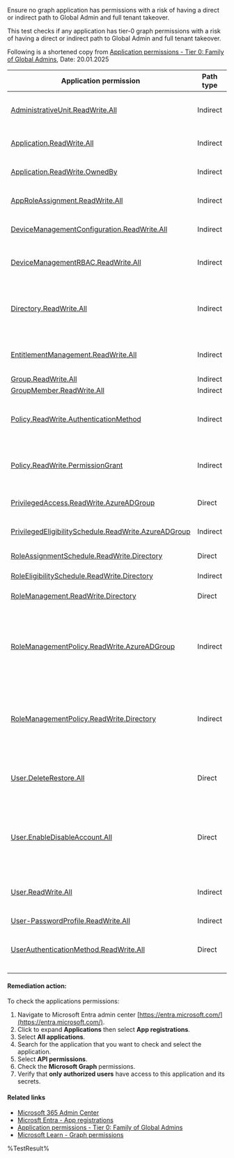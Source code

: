 Ensure no graph application has permissions with a risk of having a direct or indirect path to Global Admin and full tenant takeover.

This test checks if any application has tier-0 graph permissions with a risk of having a direct or indirect path to Global Admin and full tenant takeover.

Following is a shortened copy from [Application permissions - Tier 0: Family of Global Admins](https://github.com/emiliensocchi/azure-tiering/tree/main/Microsoft%20Graph%20application%20permissions#tier-0), Date: 20.01.2025

| Application permission | Path type | Known shortest path |
| --- | --- | --- |
| [AdministrativeUnit.ReadWrite.All](https://learn.microsoft.com/en-us/graph/permissions-reference#administrativeunitreadwriteall) | Indirect | When combined with other types of access allowing to reset user passwords, can remove a Global Admin from a [Restricted Management Administrative Unit (RMAU)](https://learn.microsoft.com/en-us/entra/identity/role-based-access-control/admin-units-restricted-management) and take it over. |
| [Application.ReadWrite.All](https://learn.microsoft.com/en-us/graph/permissions-reference#applicationreadwriteall) | Indirect | Can impersonate any SP with more privileged application permissions granted for MS Graph, and impersonate it to escalate to Global Admin. |
| [Application.ReadWrite.OwnedBy](https://learn.microsoft.com/en-us/graph/permissions-reference#applicationreadwriteownedby) | Indirect | Same as [Application.ReadWrite.All](#application-readwrite-all), but the impersonation is limited to the SP(s) for which the compromised SP is an owner. | 
| [AppRoleAssignment.ReadWrite.All](https://learn.microsoft.com/en-us/graph/permissions-reference#approleassignmentreadwriteall) | Indirect | Can assign the [RoleManagement.ReadWrite.Directory](#rolemanagement-readwrite-directory) permission to the compromised SP *without* requiring admin consent, and escalate to Global Admin. | 
| [DeviceManagementConfiguration.ReadWrite.All](https://learn.microsoft.com/en-us/graph/permissions-reference#devicemanagementconfigurationreadwriteall) | Indirect | Can run arbitrary commands on the InTune-managed endpoint of a Global Administrator and steal their tokens to impersonate them. | 
| [DeviceManagementRBAC.ReadWrite.All](https://learn.microsoft.com/en-us/graph/permissions-reference#devicemanagementrbacreadwriteall) | Indirect | Can assign InTune roles to a controlled user account, which allows running arbitrary commands on the InTune-managed endpoint of a Global Administrator and steal their tokens to impersonate them. | 
| [Directory.ReadWrite.All](https://learn.microsoft.com/en-us/graph/permissions-reference#directoryreadwriteall) | Indirect | Can become member of a non-role-assignable user group with assigned privileged Azure permissions, and leverage Azure resources to escalate to Global Admin. <br>**Note**: can also acquire access to external solutions integrated with Entra ID via SSO, and providing access based on non-role-assignable group memberships. | 
| [EntitlementManagement.ReadWrite.All](https://learn.microsoft.com/en-us/graph/permissions-reference#entitlementmanagementreadwriteall) | Indirect | Can update the assignment policy of an access package provisioning access to Global Admin, so that requesting the package without approval is possible from a controlled user account. | 
| [Group.ReadWrite.All](https://learn.microsoft.com/en-us/graph/permissions-reference#groupreadwriteall) | Indirect | Same as [Directory.ReadWrite.All](#directory-readwrite-all). | 
| [GroupMember.ReadWrite.All](https://learn.microsoft.com/en-us/graph/permissions-reference#groupmemberreadwriteall) | Indirect | Same as [Directory.ReadWrite.All](#directory-readwrite-all). | 
| [Policy.ReadWrite.AuthenticationMethod](https://learn.microsoft.com/en-us/graph/permissions-reference#policyreadwriteauthenticationmethod) | Indirect | When combined with [UserAuthenticationMethod.ReadWrite.All](#userauthenticationmethod-readwrite-all), can enable the [Temporary Access Pass (TAP)](https://learn.microsoft.com/en-us/entra/identity/authentication/howto-authentication-temporary-access-pass) authentication method to help leveraging and follow the same path as that permission. | 
| [Policy.ReadWrite.PermissionGrant](https://learn.microsoft.com/en-us/graph/permissions-reference#policyreadwritepermissiongrant) | Indirect | Can create a [permission grant policy](https://learn.microsoft.com/en-us/graph/api/permissiongrantpolicy-post-includes?view=graph-rest-1.0&tabs=http) for the compromised SP with the [RoleManagement.ReadWrite.Directory](https://learn.microsoft.com/en-us/graph/permissions-reference#rolemanagementreadwritedirectory) permission, and leverage that policy to follow the same path as that permission and escalate to Global Admin. | 
| [PrivilegedAccess.ReadWrite.AzureADGroup](https://learn.microsoft.com/en-us/graph/permissions-reference#privilegedaccessreadwriteazureadgroup) | Direct | Can add a controlled user account as owner or member of a group with an active Global Admin assignment (i.e. can update the membership of role-assignable groups). | 
| [PrivilegedEligibilitySchedule.ReadWrite.AzureADGroup](https://learn.microsoft.com/en-us/graph/permissions-reference#privilegedeligibilityschedulereadwriteazureadgroup) | Indirect | Can make a controlled user account eligible to a group with an active Global Admin assignment, and activate the group membership to escalate to Global Admin. | 
| [RoleAssignmentSchedule.ReadWrite.Directory](https://learn.microsoft.com/en-us/graph/permissions-reference#roleassignmentschedulereadwritedirectory) | Direct | Can assign the Global Admin role to a controlled user account, by creating an active PIM role assignment. | 
| [RoleEligibilitySchedule.ReadWrite.Directory](https://learn.microsoft.com/en-us/graph/permissions-reference#roleeligibilityschedulereadwritedirectory) | Indirect | Can make a controlled user account eligible to the Global Admin role, and activate it to escalate to Global Admin. | 
| [RoleManagement.ReadWrite.Directory](https://learn.microsoft.com/en-us/graph/permissions-reference#rolemanagementreadwritedirectory) | Direct | Can assign the Global Admin role to a controlled principal. | 
| [RoleManagementPolicy.ReadWrite.AzureADGroup](https://learn.microsoft.com/en-us/graph/permissions-reference#rolemanagementpolicyreadwriteazureadgroup) | Indirect | Can remove group role assignment and activation constrains, such as MFA requirements or admin approval, to help leveraging [PrivilegedAccess.ReadWrite.AzureADGroup](#privilegedaccess-readwrite-azureadgroup), [PrivilegedAssignmentSchedule.ReadWrite.AzureADGroup](#privilegedassignmentschedule-readwrite-azureadgroup) or [PrivilegedEligibilitySchedule.ReadWrite.AzureADGroup](#privilegedeligibilityschedule-readwrite-azureadgroup), and follow the same path as those permissions in a tenant with strict PIM settings. | 
| [RoleManagementPolicy.ReadWrite.Directory](https://learn.microsoft.com/en-us/graph/permissions-reference#rolemanagementpolicyreadwritedirectory) | Indirect | Can remove Entra role assignment and activation constrains, such as MFA requirements or admin approval, to help leveraging [RoleAssignmentSchedule.ReadWrite.Directory](#roleassignmentschedule-readwrite-directory) or [RoleEligibilitySchedule.ReadWrite.Directory](#roleeligibilityschedule-readwrite-directory), and follow the same path as those permissions in a tenant with strict PIM settings. | 
| [User.DeleteRestore.All](https://learn.microsoft.com/en-us/graph/permissions-reference#userdeleterestoreall) | Direct | Can delete all user accounts in the tenant (making the latter unavailable), and ask for a ransomware to restore one of the break-glass accounts. <br>Note: this permission is "Global-Admin-like", as it affects the availability of the tenant in the same way as a Global Admin. | 
| [User.EnableDisableAccount.All](https://learn.microsoft.com/en-us/graph/permissions-reference#userenabledisableaccountall) | Direct | When combined with [User.Read.All](https://learn.microsoft.com/en-us/graph/permissions-reference#userreadall), can disable all user accounts in the tenant (making the latter unavailable), and ask for a ransomware to re-enable one of the break-glass accounts. <br>Note: this permission is "Global-Admin-like", as it affects the availability of the tenant in the same way as a Global Admin. | 
| [User.ReadWrite.All](https://learn.microsoft.com/en-us/graph/permissions-reference#userreadwriteall) | Indirect | Can edit sensitive properties of a controlled user account, such as "Employee ID" and "Department", to become member of a dynamic group with assigned privileged Azure permissions, and leverage Azure resources to escalate to Global Admin. | 
| [User-PasswordProfile.ReadWrite.All](https://learn.microsoft.com/en-us/graph/permissions-reference#user-passwordprofilereadwriteall) | Indirect | Same as [Directory.ReadWrite.All](#directory-readwrite-all). |
| [UserAuthenticationMethod.ReadWrite.All](https://learn.microsoft.com/en-us/graph/permissions-reference#userauthenticationmethodreadwriteall) | Direct | Can generate a [Temporary Access Pass (TAP)](https://learn.microsoft.com/en-us/entra/identity/authentication/howto-authentication-temporary-access-pass) and take over any user account in the tenant. <br> Note: if TAP is not an enabled authentication method in the tenant, this path needs to be combined with [Policy.ReadWrite.AuthenticationMethod](#policy-readwrite-authenticationmethod) to be successful. | 

#### Remediation action:

To check the applications permissions:
1. Navigate to Microsoft Entra admin center [https://entra.microsoft.com/](https://entra.microsoft.com/).
2. Click to expand **Applications** then select **App registrations**.
3. Select **All applications**.
4. Search for the application that you want to check and select the application.
5. Select **API permissions**.
6. Check the **Microsoft Graph** permissions.
7. Verify that **only authorized users** have access to this application and its secrets. 

#### Related links

* [Microsoft 365 Admin Center](https://admin.microsoft.com)
* [Microsft Entra - App registrations](https://enappreg.cmd.ms/)
* [Application permissions - Tier 0: Family of Global Admins](https://github.com/emiliensocchi/azure-tiering/tree/main/Microsoft%20Graph%20application%20permissions#tier-0)
* [Microsoft Learn - Graph permissions](https://learn.microsoft.com/en-us/graph/permissions-reference)

<!--- Results --->
%TestResult%
